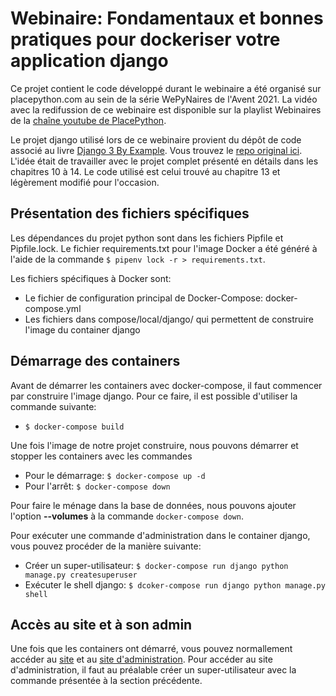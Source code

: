 # Webinaire: Fondamentaux et bonnes pratiques pour dockeriser votre application django

Ce projet contient le code développé durant le webinaire a été organisé sur 
placepython.com au sein de la série WePyNaires de l'Avent 2021. La vidéo avec
la redifussion de ce webinaire est disponible sur la playlist Webinaires de la
[chaîne youtube de PlacePython](https://www.youtube.com/playlist?list=PLwMb0z7bJHmw-3q2G02CD2Pe9UedwPHEt).

Le projet django utilisé lors de ce webinaire provient du dépôt de code associé
au livre [Django 3 By Example](https://www.packtpub.com/product/django-3-by-example-third-edition/9781838981952). Vous trouvez le [repo original ici](https://github.com/PacktPublishing/Django-3-by-Example). L'idée était
de travailler avec le projet complet présenté en détails dans les chapitres 10
à 14. Le code utilisé est celui trouvé au chapitre 13 et légèrement modifié
pour l'occasion.

## Présentation des fichiers spécifiques

Les dépendances du projet python sont dans les fichiers Pipfile et Pipfile.lock.
Le fichier requirements.txt pour l'image Docker a été généré à l'aide de la
commande `$ pipenv lock -r > requirements.txt`.

Les fichiers spécifiques à Docker sont:
- Le fichier de configuration principal de Docker-Compose: docker-compose.yml
- Les fichiers dans compose/local/django/ qui permettent de construire l'image du container django

## Démarrage des containers

Avant de démarrer les containers avec docker-compose, il faut commencer par 
construire l'image django. Pour ce faire, il est possible d'utiliser la commande
suivante:
- `$ docker-compose build`

Une fois l'image de notre projet construire, nous pouvons démarrer et stopper
les containers avec les commandes
- Pour le démarrage: `$ docker-compose up -d`
- Pour l'arrêt: `$ docker-compose down`

Pour faire le ménage dans la base de données, nous pouvons ajouter l'option **--volumes**
à la commande `docker-compose down`.

Pour exécuter une commande d'administration dans le container django, vous pouvez
procéder de la manière suivante:
- Créer un super-utilisateur: `$ docker-compose run django python manage.py createsuperuser`
- Exécuter le shell django: `$ dcoker-compose run django python manage.py shell`

## Accès au site et à son admin

Une fois que les containers ont démarré, vous pouvez normallement accéder au [site](http://localhost:8000) et au [site d'administration](http://localhost:8000/admin). Pour accéder au site d'administration, il faut au préalable créer un super-utilisateur avec la commande présentée
à la section précédente.

